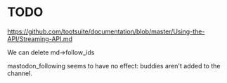 # TODO

https://github.com/tootsuite/documentation/blob/master/Using-the-API/Streaming-API.md

We can delete md->follow_ids

mastodon_following seems to have no effect: buddies aren't added to
the channel.
